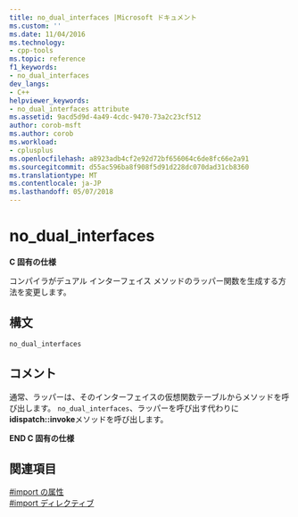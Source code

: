 ```yaml
---
title: no_dual_interfaces |Microsoft ドキュメント
ms.custom: ''
ms.date: 11/04/2016
ms.technology:
- cpp-tools
ms.topic: reference
f1_keywords:
- no_dual_interfaces
dev_langs:
- C++
helpviewer_keywords:
- no_dual_interfaces attribute
ms.assetid: 9acd5d9d-4a49-4cdc-9470-73a2c23cf512
author: corob-msft
ms.author: corob
ms.workload:
- cplusplus
ms.openlocfilehash: a8923adb4cf2e92d72bf656064c6de8fc66e2a91
ms.sourcegitcommit: d55ac596ba8f908f5d91d228dc070dad31cb8360
ms.translationtype: MT
ms.contentlocale: ja-JP
ms.lasthandoff: 05/07/2018
---
```

# <a name="nodualinterfaces"></a>no_dual_interfaces
**C 固有の仕様**  
  
 コンパイラがデュアル インターフェイス メソッドのラッパー関数を生成する方法を変更します。  
  
## <a name="syntax"></a>構文  
  
```  
no_dual_interfaces  
```  
  
## <a name="remarks"></a>コメント  
 通常、ラッパーは、そのインターフェイスの仮想関数テーブルからメソッドを呼び出します。 `no_dual_interfaces`、ラッパーを呼び出す代わりに**idispatch::invoke**メソッドを呼び出します。  
  
 **END C 固有の仕様**  
  
## <a name="see-also"></a>関連項目  
 [#import の属性](../preprocessor/hash-import-attributes-cpp.md)   
 [#import ディレクティブ](../preprocessor/hash-import-directive-cpp.md)